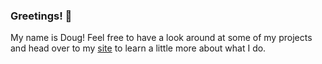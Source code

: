 ### Greetings! 👋 
My name is Doug!  Feel free to have a look around at some of my projects and head over to my [site](https://djleedke.github.io/) to learn a little more about what I do.

<!--
**djleedke/djleedke** is a ✨ _special_ ✨ repository because its `README.md` (this file) appears on your GitHub profile.

Here are some ideas to get you started:

- 🔭 I’m currently working on ...
- 🌱 I’m currently learning ...
- 👯 I’m looking to collaborate on ...
- 🤔 I’m looking for help with ...
- 💬 Ask me about ...
- 📫 How to reach me: ...
- 😄 Pronouns: ...
- ⚡ Fun fact: ...
-->

